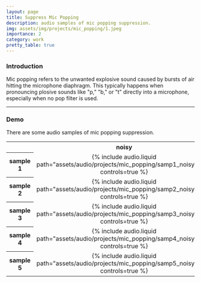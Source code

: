 ```yaml
---
layout: page
title: Suppress Mic Popping
description: audio samples of mic popping suppression.
img: assets/img/projects/mic_popping/1.jpeg
importance: 2
category: work
pretty_table: true
---
```


### Introduction
Mic popping refers to the unwanted explosive sound caused by bursts of air hitting the microphone diaphragm. This typically happens when pronouncing plosive sounds like "p," "b," or "t" directly into a microphone, especially when no pop filter is used.

---

### Demo
There are some audio samples of mic popping suppression.

<table style="text-align: center;">
    <tr>
        <th> </th>
        <th>noisy</th>
        <th>denoised</th>
    </tr>
    <tr>
        <th>sample 1</th>
        <td>{% include audio.liquid path="assets/audio/projects/mic_popping/samp1_noisy.mp3" controls=true %}</td>
        <td>{% include audio.liquid path="assets/audio/projects/mic_popping/samp1_denoised.mp3" controls=true %}</td>
    </tr>
    <tr>
        <th>sample 2</th>
        <td>{% include audio.liquid path="assets/audio/projects/mic_popping/samp2_noisy.mp3" controls=true %}</td>
        <td>{% include audio.liquid path="assets/audio/projects/mic_popping/samp2_denoised.mp3" controls=true %}</td>
    </tr>
    <tr>
        <th>sample 3</th>
        <td>{% include audio.liquid path="assets/audio/projects/mic_popping/samp3_noisy.mp3" controls=true %}</td>
        <td>{% include audio.liquid path="assets/audio/projects/mic_popping/samp3_denoised.mp3" controls=true %}</td>
    </tr>
    <tr>
        <th>sample 4</th>
        <td>{% include audio.liquid path="assets/audio/projects/mic_popping/samp4_noisy.mp3" controls=true %}</td>
        <td>{% include audio.liquid path="assets/audio/projects/mic_popping/samp4_denoised.mp3" controls=true %}</td>
    </tr>
    <tr>
        <th>sample 5</th>
        <td>{% include audio.liquid path="assets/audio/projects/mic_popping/samp5_noisy.mp3" controls=true %}</td>
        <td>{% include audio.liquid path="assets/audio/projects/mic_popping/samp5_denoised.mp3" controls=true %}</td>
    </tr>
</table>